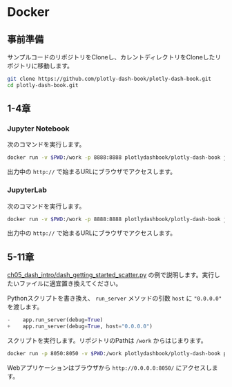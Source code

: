# Docker

## 事前準備

サンプルコードのリポジトリをCloneし、カレントディレクトリをCloneしたリポジトリに移動します。

```bash
git clone https://github.com/plotly-dash-book/plotly-dash-book.git
cd plotly-dash-book.git
```

## 1-4章

### Jupyter Notebook

次のコマンドを実行します。

```bash
docker run -v $PWD:/work -p 8888:8888 plotlydashbook/plotly-dash-book jupyter notebook
```

出力中の `http://` で始まるURLにブラウザでアクセスします。

### JupyterLab

次のコマンドを実行します。

```bash
docker run -v $PWD:/work -p 8888:8888 plotlydashbook/plotly-dash-book jupyter lab
```

出力中の `http://` で始まるURLにブラウザでアクセスします。

## 5-11章

[ch05_dash_intro/dash_getting_started_scatter.py](https://github.com/plotly-dash-book/plotly-dash-book/blob/master/ch05_dash_intro/dash_getting_started_scatter.py) の例で説明します。実行したいファイルに適宜置き換えてください。

Pythonスクリプトを書き換え、 `run_server` メソッドの引数 `host` に `"0.0.0.0"` を渡します。

```python
-    app.run_server(debug=True)
+    app.run_server(debug=True, host="0.0.0.0")
```

スクリプトを実行します。リポジトリのPathは `/work` からはじまります。

```bash
docker run -p 8050:8050 -v $PWD:/work plotlydashbook/plotly-dash-book python /work/ch05_dash_intro/dash_getting_started_scatter.py
```

Webアプリケーションはブラウザから `http://0.0.0.0:8050/` にアクセスします。
